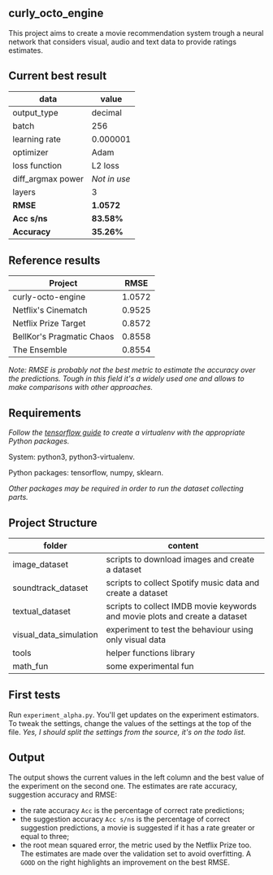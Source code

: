 curly_octo_engine
-----------------

This project aims to create a movie recommendation system trough a neural network
that considers visual, audio and text data to provide ratings estimates.

## Current best result
| data              | value                 |
|-------------------|-----------------------|
| output_type       | decimal               |
| batch             | 256                   |
| learning rate     | 0.000001              |
| optimizer         | Adam                  |
| loss function     | L2 loss               |
| diff_argmax power | *Not in use*          |
| layers            | 3                     |
| **RMSE**          | **1.0572**            |
| **Acc s/ns**      | **83.58%**            |
| **Accuracy**      | **35.26%**            |

## Reference results
| Project                   | RMSE   |
|---------------------------|--------|
| curly-octo-engine         | 1.0572 |
| Netflix's Cinematch       | 0.9525 |
| Netflix Prize Target      | 0.8572 |
| BellKor's Pragmatic Chaos | 0.8558 |
| The Ensemble              | 0.8554 |

*Note: RMSE is probably not the best metric to estimate the accuracy over the
 predictions. Tough in this field it's a widely used one and allows to make
 comparisons with other approaches.*


## Requirements
*Follow the [tensorflow guide](https://www.tensorflow.org/install/install_linux)
 to create a virtualenv with the appropriate Python packages.*
  
System: python3, python3-virtualenv.

Python packages: tensorflow, numpy, sklearn.

*Other packages may be required in order to run the dataset collecting parts.*

## Project Structure
| folder                    | content               |
|---------------------------|-----------------------|
| image_dataset             | scripts to download images and create a dataset |
| soundtrack_dataset        | scripts to collect Spotify music data and create a dataset |
| textual_dataset           | scripts to collect IMDB movie keywords and movie plots and create a dataset |
| visual_data_simulation    | experiment to test the behaviour using only visual data |
| tools                     | helper functions library |
| math_fun                  | some experimental fun |

## First tests
Run ```experiment_alpha.py```. You'll get updates on the
experiment estimators. To tweak the settings, change the values of the 
settings at the top of the file. *Yes, I should split the settings from 
the source, it's on the todo list.*
 
## Output
The output shows the current values in the left column and the best value of the experiment on the second one.
The estimates are rate accuracy, suggestion accuracy and RMSE:
 - the rate accuracy ```Acc``` is the percentage of correct rate predictions;
 - the suggestion accuracy ```Acc s/ns``` is the percentage of correct suggestion
   predictions, a movie is suggested if it has a rate greater or equal to three;
 - the root mean squared error, the metric used by the Netflix Prize too.
The estimates are made over the validation set to avoid overfitting.
A ```GOOD``` on the right highlights an improvement on the best RMSE.
 

